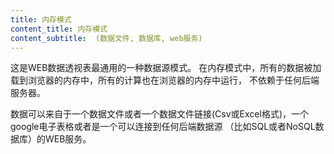 ```yaml
---
title: 内存模式
content_title: 内存模式
content_subtitle:  (数据文件, 数据库, web服务)
---
```

<p>
这是WEB数据透视表最通用的一种数据源模式。
在内存模式中，所有的数据被加载到浏览器的内存中，所有的计算也在浏览器的内存中运行，
不依赖于任何后端服务器。
</p>

<p>
数据可以来自于一个数据文件或者一个数据文件链接(Csv或Excel格式)，一个google电子表格或者是一个可以连接到任何后端数据源
（比如SQL或者NoSQL数据库）的WEB服务。
</p>
 
 

